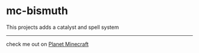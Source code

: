 # **mc-bismuth**
This projects adds a catalyst and spell system

---
check me out on [Planet Minecraft](https://www.planetminecraft.com/member/puckisilver/)
